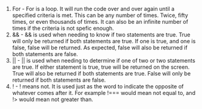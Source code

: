 
1. For - For is a loop. It will run the code over and over again until a specified criteria is met. This can be any number of times. Twice, fifty times, or even thousands of times. It can also be an infinite number of times if the criteria is not spefic enough. 
2. && - && is used when needing to know if two statements are true. True will only be returned if both statements are true. If one is true, and one is false, false will be returned. As expected, false will also be returned if both statements are false. 
3. || - || is used when needing to determine if one of two or two statements are true. If either statement is true, true will be returned on the screen. True will also be returned if both statements are true. False will only be returned if both statements are false. 
4. ! - ! means not. It is used just as the word to indicate the opposite of whatever comes after it. For example !=== would mean not equal to, and !> would mean not greater than.  
